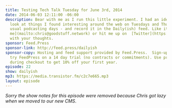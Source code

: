 ```yaml
---
title: Testing Tech Talk Tuesday for June 3rd, 2014
date: 2014-06-03 12:11:00 -06:00
description: Bear with me as I run this little experiment. I had an idea to do a quick
  look at things I found interesting around the web on Tuesdays and Thursdays - my
  usual podcasting days - and record it in the Daily(ish) feed. Like it? Hate it?  [Email
  me](mailto:chris@goodstuff.network) or hit me up on  [Twitter](https://twitter.com/iChris)
  with your thoughts.
sponsor: Feed.Press
sponsor-link: http://feed.press/dailyish
sponsor-copy: Hosting and feed support provided by Feed.Press.  Sign-up today and
  try FeedPress on a 14 day trial (no contracts or commitments). Use promo code "dailyish"
  during checkout to get 10% off your first year.
episode: 22
show: dailyish
mp3: https://media.transistor.fm/c2c7e665.mp3
layout: episode
---
```


<em>Sorry the show notes for this episode were removed because Chris got lazy when we moved to our new CMS</em>.
